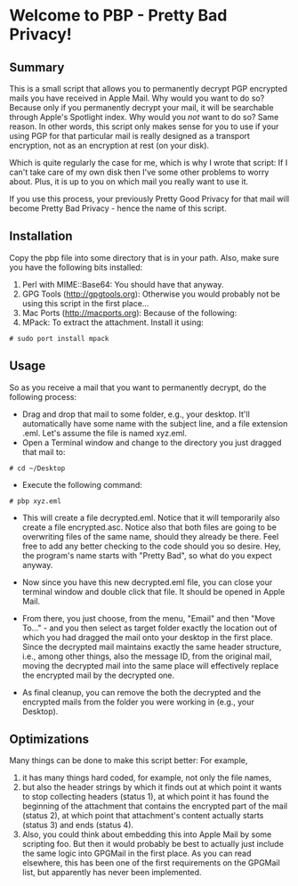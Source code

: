 Welcome to PBP - Pretty Bad Privacy!
=====================


Summary
---------

This is a small script that allows you to permanently decrypt PGP encrypted mails you have received in Apple Mail. Why would you want to do so? Because only if you permanently decrypt your mail, it will be searchable through Apple's Spotlight index. Why would you <i>not</i> want to do so? Same reason. In other words, this script only makes sense for you to use if your using PGP for that particular mail is really designed as a transport encryption, not as an encryption at rest (on your disk).

Which is quite regularly the case for me, which is why I wrote that script: If I can't take care of my own disk then I've some other problems to worry about. Plus, it is up to you on which mail you really want to use it. 

If you use this process, your previously Pretty Good Privacy for that mail will become Pretty Bad Privacy - hence the name of this script.

Installation
---------

Copy the pbp file into some directory that is in your path. Also, make sure you have the following bits installed: 

1. Perl with MIME::Base64: You should have that anyway.
2. GPG Tools (<http://gpgtools.org>): Otherwise you would probably not be using this script in the first place...
3. Mac Ports (<http://macports.org>): Because of the following:
4. MPack: To extract the attachment. Install it using:

```
# sudo port install mpack
```

Usage
---------

So as you receive a mail that you want to permanently decrypt, do the following process:

* Drag and drop that mail to some folder, e.g., your desktop. It'll automatically have some name with the subject line, and a file extension .eml. Let's assume the file is named xyz.eml.
* Open a Terminal window and change to the directory you just dragged that mail to:

```
# cd ~/Desktop
```

* Execute the following command:


```
# pbp xyz.eml
```

* This will create a file decrypted.eml. Notice that it will temporarily also create a file encrypted.asc. Notice also that both files are going to be overwriting files of the same name, should they already be there. Feel free to add any better checking to the code should you so desire. Hey, the program's name starts with 
"Pretty Bad", so what do you expect anyway.

* Now since you have this new decrypted.eml file, you can close your terminal window and double click that file. It should be opened in Apple Mail.

* From there, you  just choose, from the menu, "Email" and then  "Move To..." - and you then select as target folder exactly the location out of which you had dragged the mail onto your desktop in the first place. Since the decrypted mail maintains exactly the same header structure, i.e., among other things, also the message ID, from the original mail, moving the decrypted mail into the same place will effectively replace the encrypted mail by the decrypted one.

* As final cleanup, you can remove the both the decrypted and the encrypted mails from the folder you were working in (e.g., your Desktop).


Optimizations
---------

Many things can be done to make this script better: For example,

1. it has many things hard coded, for example, not only the file names,
2. but also the header strings by which it finds out at which point it wants to stop collecting headers (status 1), at which point it has found the beginning of the attachment that contains the encrypted part of the mail (status 2), at which point that attachment's content actually starts (status 3) and ends (status 4).
3. Also, you could think about embedding this into Apple Mail by some scripting foo. But then it would probably be best to actually just include the same logic into GPGMail in the first place. As you can read elsewhere, this has been one of the first requirements on the GPGMail list, but apparently has never been implemented.

